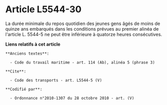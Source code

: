 # Article L5544-30

La durée minimale du repos quotidien des jeunes gens âgés de moins de quinze ans embarqués dans les conditions prévues au
premier alinéa de l'article L. 5544-5 ne peut être inférieure à quatorze heures consécutives.

**Liens relatifs à cet article**

	**Anciens textes**:

	  - Code du travail maritime - art. 114 (Ab), alinéa 5 (phrase 3)

	**Cite**:

	  - Code des transports - art. L5544-5 (V)

	**Codifié par**:

	  - Ordonnance n°2010-1307 du 28 octobre 2010 - art. (V)
